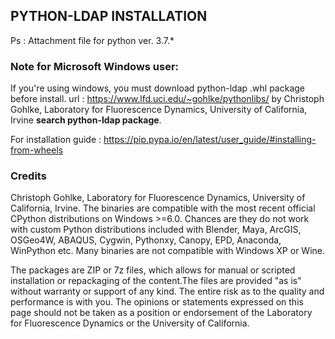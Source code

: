 ## PYTHON-LDAP INSTALLATION

Ps : Attachment file for python ver. 3.7.*

### Note for Microsoft Windows user:
If you're using windows, you must download python-ldap .whl package before install. url : https://www.lfd.uci.edu/~gohlke/pythonlibs/ by Christoph Gohlke, Laboratory for Fluorescence Dynamics, University of California, Irvine <strong> search python-ldap package</strong>.

For installation guide : https://pip.pypa.io/en/latest/user_guide/#installing-from-wheels

### Credits
Christoph Gohlke, Laboratory for Fluorescence Dynamics, University of California, Irvine.
The binaries are compatible with the most recent official CPython distributions on Windows >=6.0. Chances are they do not work with custom Python distributions included with Blender, Maya, ArcGIS, OSGeo4W, ABAQUS, Cygwin, Pythonxy, Canopy, EPD, Anaconda, WinPython etc. Many binaries are not compatible with Windows XP or Wine.

The packages are ZIP or 7z files, which allows for manual or scripted installation or repackaging of the content.The files are provided "as is" without warranty or support of any kind. The entire risk as to the quality and performance is with you. The opinions or statements expressed on this page should not be taken as a position or endorsement of the Laboratory for Fluorescence Dynamics or the University of California.
